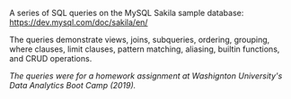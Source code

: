 A series of SQL queries on the MySQL Sakila sample database:
https://dev.mysql.com/doc/sakila/en/

The queries demonstrate views, joins, subqueries, ordering, grouping, where clauses, limit clauses, pattern matching, aliasing, builtin functions, and CRUD operations.

*The queries were for a homework assignment at Washignton University's Data Analytics Boot Camp (2019).*
